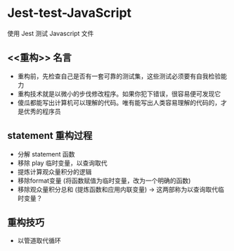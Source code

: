 # Jest-test-JavaScript
使用 Jest 测试 Javascript 文件

## <<重构>> 名言

- 重构前，先检查自己是否有一套可靠的测试集，这些测试必须要有自我检验能力
- 重构技术就是以微小的步伐修改程序。如果你犯下错误，很容易便可发现它
- 傻瓜都能写出计算机可以理解的代码。唯有能写出人类容易理解的代码的，才是优秀的程序员


## statement 重构过程

- 分解 statement 函数
- 移除 play 临时变量，以查询取代
- 提炼计算观众量积分的逻辑
- 移除format变量 (将函数赋值为临时变量，改为一个明确的函数)
- 移除观众量积分总和 (提炼函数和应用内联变量) -> 这两部称为以查询取代临时变量？


## 重构技巧
- 以管道取代循环
